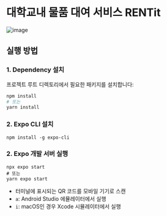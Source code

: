 # 대학교내 물품 대여 서비스 RENTit
![image](https://github.com/user-attachments/assets/2d0dbd2e-dfd1-4cd9-b18e-73a4d5f712ad)


## 실행 방법
### 1. Dependency 설치

프로젝트 루트 디렉토리에서 필요한 패키지를 설치합니다:

```bash
npm install
# 또는
yarn install
```

### 2. Expo CLI 설치
```
npm install -g expo-cli
```

### 2. Expo 개발 서버 실행
```
npx expo start
# 또는
yarn expo start
```
- 터미널에 표시되는 QR 코드를 모바일 기기로 스캔
- `a`: Android Studio 에뮬레이터에서 실행
- `i`: macOS인 경우 Xcode 시뮬레이터에서 실행
